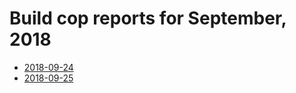 # Build cop reports for September, 2018

* [2018-09-24](https://bitbucket.org/osrf/gazebo/wiki/buildcop/2018/09/24.md)
* [2018-09-25](https://bitbucket.org/osrf/gazebo/wiki/buildcop/2018/09/25.md)

